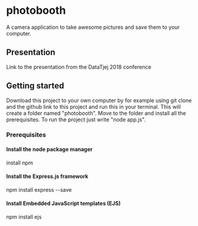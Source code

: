 # photobooth

A camera application to take awesome pictures and save them to your computer.

## Presentation
Link to the presentation from the DataTjej 2018 conference 

## Getting started
Download this project to your own computer by for example using git clone and the github link to this project and run this in your terminal. This will create a folder named "photobooth". Move to the folder and install all the prerequisites. To run the project just write "node app.js".  

### Prerequisites

#### Install the node package manager
install npm

####  Install the Express.js framework
npm install express --save

#### Install Embedded JavaScript templates (EJS)
npm install ejs


